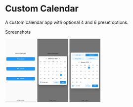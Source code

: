 # Custom Calendar

A custom calendar app with optional 4 and 6 preset options.

Screenshots
<p float="left">
  <img src="/screenshots/1.png" width="100" />
  <img src="/screenshots/2.png" width="100" /> 
  <img src="/screenshots/3.png" width="100" />
</p>
